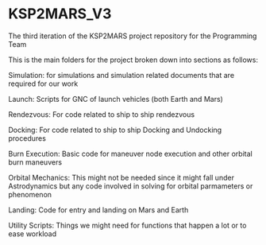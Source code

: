 # KSP2MARS_V3
The third iteration of the KSP2MARS project repository for the Programming Team

This is the main folders for the project broken down into sections as follows:

Simulation: for simulations and simulation related documents that are required for our work

Launch: Scripts for GNC of launch vehicles (both Earth and Mars)

Rendezvous: For code related to ship to ship rendezvous 

Docking: For code related to ship to ship Docking and Undocking procedures

Burn Execution: Basic code for maneuver node execution and other orbital burn maneuvers

Orbital Mechanics: This might not be needed since it might fall under Astrodynamics but any code involved in solving for orbital parmameters or phenomenon

Landing: Code for entry and landing on Mars and Earth 

Utility Scripts: Things we might need for functions that happen a lot or to ease workload